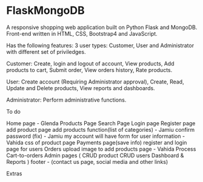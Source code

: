 # FlaskMongoDB
A responsive shopping web application built on Python Flask and MongoDB. 
Front-end written in HTML, CSS, Bootstrap4 and JavaScript. 

Has the following features: 
3 user types: Customer, User and Administrator with different set of priviledges. 

Customer: Create, login and logout of account, View products, Add products to cart, 
Submit order, View orders history, Rate products. 

User: Create account (Requiring Administrator approval), Create, Read, Update and Delete products, 
View reports and dashboards. 

Administrator: Perform administrative functions.


To do

Home page - Glenda
Products Page
Search Page
Login page
Register page
add product page
add products function(list of categories) - Jamiu
confirm password (fix) - Jamiu
my account will have form for user information - Vahida
css of product page
Payments page(save info)
register and login page for users
Orders
upload image to add products page - Vahida
Process Cart-to-orders
Admin pages (
CRUD product
CRUD users
Dashboard & Reports
)
footer - (contact us page, social media and other links)

Extras

